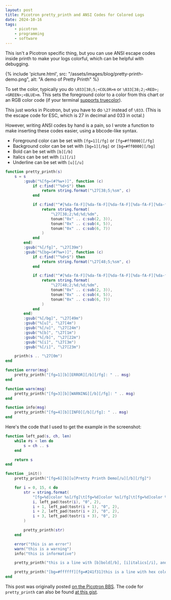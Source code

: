 ```yaml
---
layout: post
title: Picotron pretty_printh and ANSI Codes for Colored Logs
date: 2024-10-16
tags:
    - picotron
    - programming
    - software
---
```


This isn't a Picotron specific thing, but you can use ANSI escape codes inside printh to make your logs colorful, which can be helpful with debugging.

{% include 'picture.html', src: "/assets/images/blog/pretty-printh-demo.png", alt: "A demo of Pretty Printh" %}

To set the color, typically you do `\033[38;5;<COLOR>m` or `\033[38;2;<RED>;<GREEN>;<BLUE>m`. This sets the foreground color to a color from this chart or an RGB color code (if your terminal [supports truecolor](https://github.com/termstandard/colors)).

This just works in Picotron, but you have to do `\27` instead of `\033`. (This is the escape code for ESC, which is 27 in decimal and 033 in octal.)

However, writing ANSI codes by hand is a pain, so I wrote a function to make inserting these codes easier, using a bbcode-like syntax.

* Foreground color can be set with `[fg=1][/fg]` or `[fg=#ff0000][/fg]`
* Background color can be set with `[bg=1][/bg]` or `[bg=#ff0000][/bg]`
* Bold can be set with `[b][/b]`
* Italics can be set with `[i][/i]`
* Underline can be set with `[u][/u]`

```lua
function pretty_printh(s)
	s = s
		:gsub("%[fg=(#?%w+)]", function (c)
			if c:find("^%d+$") then
				return string.format("\27[38;5;%sm", c)
			end

			if c:find("^#[%da-fA-F][%da-fA-F][%da-fA-F][%da-fA-F][%da-fA-F][%da-fA-F]$") then
				return string.format(
					"\27[38;2;%d;%d;%dm",
					tonum("0x" .. c:sub(2, 3)),
					tonum("0x" .. c:sub(4, 5)),
					tonum("0x" .. c:sub(6, 7))
				)
			end
		end)
		:gsub("%[/fg]", "\27[39m")
		:gsub("%[bg=(#?%w+)]", function (c)
			if c:find("^%d+$") then
				return string.format("\27[48;5;%sm", c)
			end

			if c:find("^#[%da-fA-F][%da-fA-F][%da-fA-F][%da-fA-F][%da-fA-F][%da-fA-F]$") then
				return string.format(
					"\27[48;2;%d;%d;%dm",
					tonum("0x" .. c:sub(2, 3)),
					tonum("0x" .. c:sub(4, 5)),
					tonum("0x" .. c:sub(6, 7))
				)
			end
		end)
		:gsub("%[/bg]", "\27[49m")
		:gsub("%[u]", "\27[4m")
		:gsub("%[/u]", "\27[24m")
		:gsub("%[b]", "\27[1m")
		:gsub("%[/b]", "\27[22m")
		:gsub("%[i]", "\27[3m")
		:gsub("%[/i]", "\27[23m")

	printh(s .. "\27[0m")
end

function error(msg)
	pretty_printh("[fg=1][b][ERROR][/b][/fg]: " .. msg)
end

function warn(msg)
	pretty_printh("[fg=3][b][WARNING][/b][/fg]: " .. msg)
end

function info(msg)
	pretty_printh("[fg=4][b][INFO][/b][/fg]: " .. msg)
end
```

Here's the code that I used to get the example in the screenshot:

```lua
function left_pad(s, ch, len)
	while #s < len do
		s = ch .. s
	end

	return s
end

function _init()
	pretty_printh("[fg=6][b][u]Pretty Printh Demo[/u][/b][/fg]")

	for i = 0, 15, 4 do
		str = string.format(
			"[fg=%d]color %s[/fg]\t[fg=%d]color %s[/fg]\t[fg=%d]color %s[/fg]\t[fg=%d]color %s[/fg]",
			i, left_pad(tostr(i), "0", 2),
			i + 1, left_pad(tostr(i + 1), "0", 2),
			i + 2, left_pad(tostr(i + 2), "0", 2),
			i + 3, left_pad(tostr(i + 3), "0", 2)
		)

		pretty_printh(str)
	end

	error("this is an error")
	warn("this is a warning")
	info("this is informative")

	pretty_printh("this is a line with [b]bold[/b], [i]italics[/i], and [u]underlines[/u]")

	pretty_printh("[bg=#ffffff][fg=#241f31]this is a line with hex colors[/fg][/bg]")
end
```

This post was originally posted [on the Picotron BBS](https://www.lexaloffle.com/bbs/?tid=144691). The code for `pretty_printh` can also be found [at this gist](https://gist.github.com/Rayquaza01/2d8fed846362775168b0fd6153e875ba).
